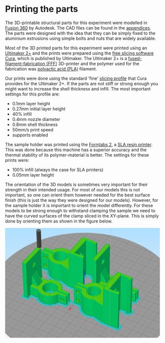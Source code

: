 # Printing the parts

The 3D-printable structural parts for this experiment were modelled in [Fusion 360](https://www.autodesk.com/products/fusion-360/overview#banner) by Autodesk. The CAD files can be found in the [appendices](./CAD.md). The parts were designed with the idea that they can be simply fixed to the aluminium extrusions using simple bolts and nuts that are widely available.

Most of the 3D printed parts for this experiment were printed using an [Ultimaker 2+](https://ultimaker.com/3d-printers/ultimaker-2-plus) and the prints were prepared using the [free slicing software Cura](https://ultimaker.com/software/ultimaker-cura), which is published by Ultimaker. The Ultimaker 2+  is a [fused-filament-fabrication (FFF)](https://en.wikipedia.org/wiki/Fused_filament_fabrication#Fused_deposition_modeling) 3D-printer and the polymer used for the fabrication was [polyactic acid (PLA)](https://en.wikipedia.org/wiki/Polylactic_acid) filament.

Our prints were done using the standard 'fine' [slicing profile](https://en.wikipedia.org/wiki/Slicer_(3D_printing)) that Cura provides for the Ultimaker 2+. If the parts are not stiff or strong enough you might want to increase the shell thickness and infill. The most important settings for this profile are:
- 0.1mm layer height
- 0.27mm initial layer height
- 40% infill
- 0.4mm nozzle diameter
- 0.8mm shell thickness
- 50mm/s print speed
- supports enabled

The sample holder was printed using the [Formlabs 2](https://formlabs.com/), a [SLA resin printer](https://en.wikipedia.org/wiki/Stereolithography). This was done because this machine has a superior accuracy and the thermal stability of its polymer-material is better. The settings for these prints were:
- 100% infill (always the case for SLA printers)
- 0.05mm layer height

The orientation of the 3D models is sometimes very important for their strength in their intended usage. For most of our models this is not important, so one can orient them however needed for the best surface finish (this is just the way they were designed for our models). However, for the sample holder it is important to orient the model differently. For these models to be strong enough to withstand clamping the sample we need to have the curved surfaces of the clamp sliced in the XY-plane. This is simply done by orienting them as shown in the figure below.

![Alt text](../images/print_orientation.png)
